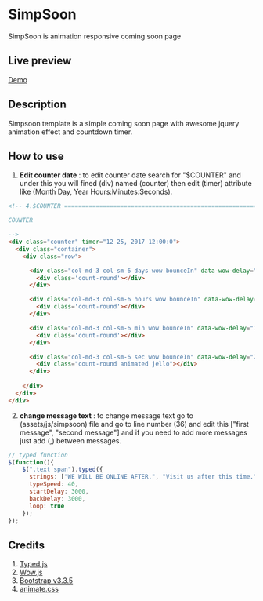 # SimpSoon
SimpSoon is animation responsive coming soon page

## Live preview
[Demo](http://demo.eadhassan.com/simpsoon)

## Description
Simpsoon template is a simple coming soon page with awesome jquery animation effect and countdown timer.

## How to use
1.  **Edit counter date** : to edit counter date search for "$COUNTER"
    and under this you will fined (div) named (counter)
    then edit (timer) attribute like (Month Day, Year Hours:Minutes:Seconds).
```html
<!-- 4.$COUNTER ====================================================================

COUNTER

-->
<div class="counter" timer="12 25, 2017 12:00:0">
  <div class="container">
    <div class="row">

      <div class="col-md-3 col-sm-6 days wow bounceIn" data-wow-delay="1.3s">
        <div class='count-round'></div>
      </div>

      <div class="col-md-3 col-sm-6 hours wow bounceIn" data-wow-delay="1.6s">
        <div class='count-round'></div>
      </div>

      <div class="col-md-3 col-sm-6 min wow bounceIn" data-wow-delay="1.9s">
        <div class='count-round'></div>
      </div>

      <div class="col-md-3 col-sm-6 sec wow bounceIn" data-wow-delay="2.1s">
        <div class="count-round animated jello"></div>
      </div>
      
    </div>
  </div>
</div>
```

2.  **change message text** : to change message text go to (assets/js/simpsoon) file
    and go to line number (36) and edit this ["first message", "second message"]
    and if you need to add more messages just add (,) between messages.
```javascript
// typed function
$(function(){
    $(".text span").typed({
      strings: ["WE WILL BE ONLINE AFTER.", "Visit us after this time."],
      typeSpeed: 40,
      startDelay: 3000,
      backDelay: 3000,
      loop: true
    });
});
```

## Credits
1. [Typed.js](http://www.mattboldt.com/demos/typed-js/)
2. [Wow.js](http://mynameismatthieu.com/WOW/)
3. [Bootstrap v3.3.5](http://getbootstrap.com)
4. [animate.css](https://daneden.github.io/animate.css/)
